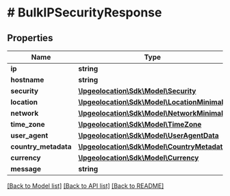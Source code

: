 # # BulkIPSecurityResponse

## Properties

Name | Type | Description | Notes
------------ | ------------- | ------------- | -------------
**ip** | **string** |  | [optional]
**hostname** | **string** |  | [optional]
**security** | [**\Ipgeolocation\Sdk\\Model\Security**](Security.md) |  | [optional]
**location** | [**\Ipgeolocation\Sdk\\Model\LocationMinimal**](LocationMinimal.md) |  | [optional]
**network** | [**\Ipgeolocation\Sdk\\Model\NetworkMinimal**](NetworkMinimal.md) |  | [optional]
**time_zone** | [**\Ipgeolocation\Sdk\\Model\TimeZone**](TimeZone.md) |  | [optional]
**user_agent** | [**\Ipgeolocation\Sdk\\Model\UserAgentData**](UserAgentData.md) |  | [optional]
**country_metadata** | [**\Ipgeolocation\Sdk\\Model\CountryMetadata**](CountryMetadata.md) |  | [optional]
**currency** | [**\Ipgeolocation\Sdk\\Model\Currency**](Currency.md) |  | [optional]
**message** | **string** |  | [optional]

[[Back to Model list]](../../README.md#models) [[Back to API list]](../../README.md#endpoints) [[Back to README]](../../README.md)
